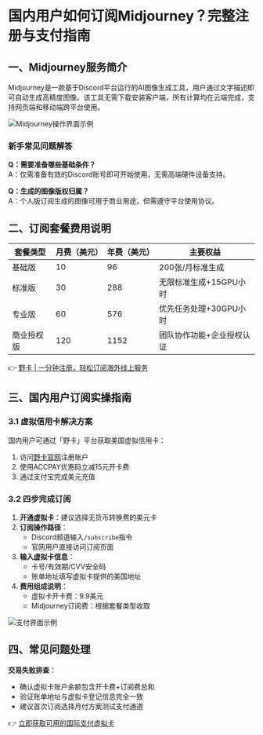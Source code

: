 # 国内用户如何订阅Midjourney？完整注册与支付指南

## 一、Midjourney服务简介
Midjourney是一款基于Discord平台运行的AI图像生成工具，用户通过文字描述即可自动生成高精度图像。该工具无需下载安装客户端，所有计算均在云端完成，支持网页端和移动端跨平台使用。

![Midjourney操作界面示例](https://bbtdd.com/wp-content/uploads/img/85361342813.webp)

### 新手常见问题解答
**Q：需要准备哪些基础条件？**  
A：仅需准备有效的Discord账号即可开始使用，无需高端硬件设备支持。

**Q：生成的图像版权归属？**  
A：个人版订阅生成的图像可用于商业用途，但需遵守平台使用协议。

## 二、订阅套餐费用说明
| 套餐类型       | 月费（美元） | 年费（美元） | 主要权益                     |
|----------------|------------|------------|----------------------------|
| 基础版         | 10         | 96         | 200张/月标准生成            |
| 标准版         | 30         | 288        | 无限标准生成+15GPU小时      |
| 专业版         | 60         | 576        | 优先任务处理+30GPU小时      |
| 商业授权版     | 120        | 1152       | 团队协作功能+企业授权认证   |

👉 [野卡 | 一分钟注册，轻松订阅海外线上服务](https://bbtdd.com/yeka)

## 三、国内用户订阅实操指南
### 3.1 虚拟信用卡解决方案
国内用户可通过「野卡」平台获取美国虚拟信用卡：
1. 访问[野卡官网](https://bbtdd.com/yeka)注册账户
2. 使用ACCPAY优惠码立减15元开卡费
3. 通过支付宝完成美元充值

### 3.2 四步完成订阅
1. **开通虚拟卡**：建议选择无货币转换费的美元卡
2. **订阅操作路径**：
   - Discord频道输入`/subscribe`指令
   - 官网用户直接访问订阅页面
3. **输入虚拟卡信息**：
   - 卡号/有效期/CVV安全码
   - 账单地址填写虚拟卡提供的美国地址
4. **费用组成说明**：
   - 虚拟卡开卡费：9.9美元
   - Midjourney订阅费：根据套餐类型收取

![支付界面示例](https://bbtdd.com/wp-content/uploads/img/5469414941927159.webp)

## 四、常见问题处理
**交易失败排查**：  
- 确认虚拟卡账户余额包含开卡费+订阅费总和  
- 验证账单地址与虚拟卡登记信息完全一致  
- 建议首次订阅选择月付方案测试支付通道

👉 [立即获取可用的国际支付虚拟卡](https://bbtdd.com/yeka)